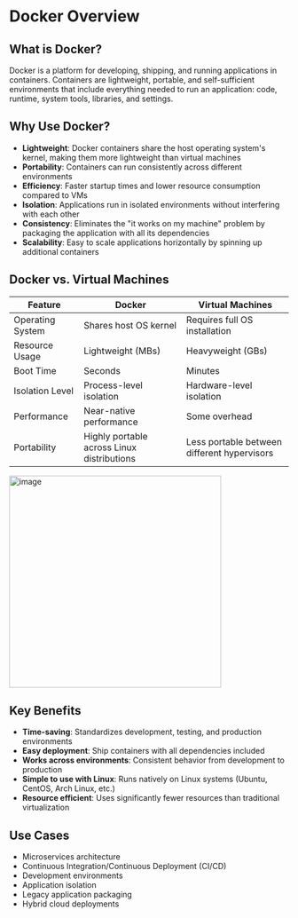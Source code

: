 # Docker Overview

## What is Docker?

Docker is a platform for developing, shipping, and running applications in containers. Containers are lightweight, portable, and self-sufficient environments that include everything needed to run an application: code, runtime, system tools, libraries, and settings.

## Why Use Docker?

- **Lightweight**: Docker containers share the host operating system's kernel, making them more lightweight than virtual machines
- **Portability**: Containers can run consistently across different environments
- **Efficiency**: Faster startup times and lower resource consumption compared to VMs
- **Isolation**: Applications run in isolated environments without interfering with each other
- **Consistency**: Eliminates the "it works on my machine" problem by packaging the application with all its dependencies
- **Scalability**: Easy to scale applications horizontally by spinning up additional containers

## Docker vs. Virtual Machines

| Feature            | Docker                         | Virtual Machines                |
|--------------------|--------------------------------|----------------------------------|
| Operating System   | Shares host OS kernel         | Requires full OS installation   |
| Resource Usage     | Lightweight (MBs)              | Heavyweight (GBs)                |
| Boot Time          | Seconds                        | Minutes                          |
| Isolation Level    | Process-level isolation       | Hardware-level isolation        |
| Performance        | Near-native performance       | Some overhead                    |
| Portability        | Highly portable across Linux distributions | Less portable between different hypervisors |

<img width="382" alt="image" src="https://github.com/user-attachments/assets/b738b8ce-3213-4656-9f85-2c6cf61db01d" />


## Key Benefits

- **Time-saving**: Standardizes development, testing, and production environments
- **Easy deployment**: Ship containers with all dependencies included
- **Works across environments**: Consistent behavior from development to production
- **Simple to use with Linux**: Runs natively on Linux systems (Ubuntu, CentOS, Arch Linux, etc.)
- **Resource efficient**: Uses significantly fewer resources than traditional virtualization

## Use Cases

- Microservices architecture
- Continuous Integration/Continuous Deployment (CI/CD)
- Development environments
- Application isolation
- Legacy application packaging
- Hybrid cloud deployments
